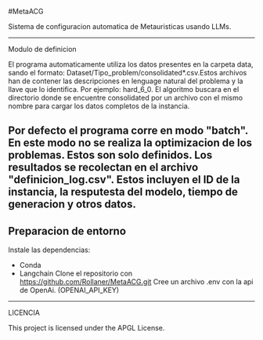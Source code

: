 #MetaACG

Sistema de configuracion automatica de Metauristicas usando LLMs. 

---
Modulo de definicion

El programa automaticamente utiliza los datos presentes en la carpeta data, sando el formato: Dataset/Tipo_problem/consolidated*.csv.Estos archivos han de contener las descripciones en lenguage natural del problema y la llave que lo identifica. Por ejemplo: hard_6_0. El algoritmo buscara en el directorio donde se encuentre consolidated por un archivo con el mismo nombre para cargar los datos completos de la instancia.

Por defecto el programa corre en modo "batch". En este modo no se realiza la optimizacion de los problemas. Estos son solo definidos. Los resultados se recolectan en el archivo "definicion_log.csv". Estos incluyen el ID de la instancia, la resputesta del modelo, tiempo de generacion y otros datos. 
---
## Preparacion de entorno

Instale las dependencias: 
 - Conda
 - Langchain
Clone el repositorio con https://github.com/Rollaner/MetaACG.git
Cree un archivo .env con la api de OpenAi. (OPENAI_API_KEY)

---
LICENCIA

This project is licensed under the APGL License.
